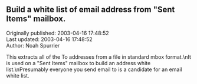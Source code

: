 ## Build a white list of email address from "Sent Items" mailbox.  
Originally published: 2003-04-16 17:48:52  
Last updated: 2003-04-16 17:48:52  
Author: Noah Spurrier  
  
This extracts all of the To addresses from a file in standard mbox format.\nIt is used on a "Sent Items" mailbox to build an address white list.\nPresumably everyone you send email to is a candidate for an email white list.